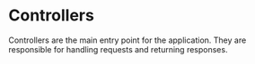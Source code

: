 # Controllers

Controllers are the main entry point for the application. They are responsible for handling requests and returning responses.
